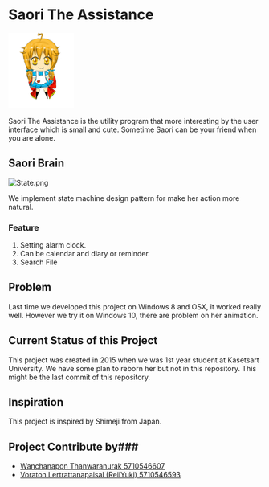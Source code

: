# Saori The Assistance #

![Saori.png](https://github.com/ReiiYuki/Saori-The-Assistance/raw/master/src/Resource/Images/saori7.png)

Saori The Assistance is the utility program that more interesting by the user interface which is small and cute. Sometime Saori can be your friend when you are alone.

## Saori Brain

![State.png](https://github.com/ReiiYuki/Saori-The-Assistance/raw/master/Saori-State.png)

We implement state machine design pattern for make her action more natural.

### Feature ###
1. Setting alarm clock.
2. Can be calendar and diary or reminder.
3. Search File

## Problem

Last time we developed this project on Windows 8 and OSX, it worked really well. However we try it on Windows 10, there are problem on her animation.

## Current Status of this Project

This project was created in 2015 when we was 1st year student at Kasetsart University. We have some plan to reborn her but not in this repository. This might be the last commit of this repository.

## Inspiration

This project is inspired by Shimeji from Japan.

## Project Contribute by###

- [Wanchanapon Thanwaranurak 5710546607](https://github.com/PaiizZ)
- [Voraton Lertrattanapaisal (ReiiYuki) 5710546593](https://github.com/ReiiYuki)
